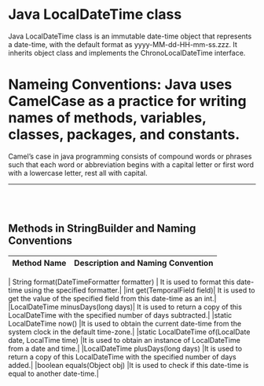# Java LocalDateTime class
Java LocalDateTime class is an immutable date-time object that represents a date-time, with the default format as yyyy-MM-dd-HH-mm-ss.zzz. It inherits object class and implements the ChronoLocalDateTime interface.


# Nameing Conventions: Java uses CamelCase as a practice for writing names of methods, variables, classes, packages, and constants. 

Camel’s case in java programming consists of compound words or phrases such that each word or abbreviation begins with a capital letter or first word with a lowercase letter, rest all with capital.


---
<br></br>
## Methods in StringBuilder and Naming Conventions
| Method Name | Description and Naming Convention |
|---|---|


| String format(DateTimeFormatter formatter)	| It is used to format this date-time using the specified formatter.|
|int get(TemporalField field)|	It is used to get the value of the specified field from this date-time as an int.|
|LocalDateTime minusDays(long days)|	It is used to return a copy of this LocalDateTime with the specified number of days subtracted.|
|static LocalDateTime now()	|It is used to obtain the current date-time from the system clock in the default time-zone.|
|static LocalDateTime of(LocalDate date, LocalTime time)	|It is used to obtain an instance of LocalDateTime from a date and time.|
|LocalDateTime plusDays(long days)	|It is used to return a copy of this LocalDateTime with the specified number of days added.|
|boolean equals(Object obj)	|It is used to check if this date-time is equal to another date-time.|
